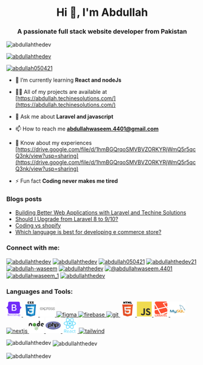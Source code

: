 <h1 align="center">Hi 👋, I'm Abdullah</h1>
<h3 align="center">A passionate full stack website developer from Pakistan</h3>

<p align="left"> <img src="https://komarev.com/ghpvc/?username=abdullahthedev&label=Profile%20views&color=0e75b6&style=flat" alt="abdullahthedev" /> </p>

<p align="left"> <a href="https://github.com/ryo-ma/github-profile-trophy"><img src="https://github-profile-trophy.vercel.app/?username=abdullahthedev" alt="abdullahthedev" /></a> </p>

<p align="left"> <a href="https://twitter.com/abdullah050421" target="blank"><img src="https://img.shields.io/twitter/follow/abdullah050421?logo=twitter&style=for-the-badge" alt="abdullah050421" /></a> </p>

- 🌱 I’m currently learning **React and nodeJs**

- 👨‍💻 All of my projects are available at [https://abdullah.techinesolutions.com/](https://abdullah.techinesolutions.com/)

- 💬 Ask me about **Laravel and javascript**

- 📫 How to reach me **abdullahwaseem.4401@gmail.com**

- 📄 Know about my experiences [https://drive.google.com/file/d/1hmBGQrqoSMVBVZORKYRjWmQ5r5qcQ3nk/view?usp=sharing](https://drive.google.com/file/d/1hmBGQrqoSMVBVZORKYRjWmQ5r5qcQ3nk/view?usp=sharing)

- ⚡ Fun fact **Coding never makes me tired**

### Blogs posts
<!-- BLOG-POST-LIST:START -->
- [Building Better Web Applications with Laravel and Techine Solutions](https://dev.to/abdullahthedev/building-better-web-applications-with-laravel-and-techine-solutions-59m6)
- [Should I Upgrade from Laravel 8 to 9/10?](https://dev.to/abdullahthedev/should-i-upgrade-from-laravel-8-to-910-15hh)
- [Coding vs shopify](https://dev.to/abdullahthedev/coding-vs-shopify-3l99)
- [Which language is best for developing e commerce store?](https://dev.to/abdullahthedev/which-language-is-best-for-developing-e-commerce-store-1bd5)
<!-- BLOG-POST-LIST:END -->

<h3 align="left">Connect with me:</h3>
<p align="left">
<a href="https://codepen.io/abdullahthedev" target="blank"><img align="center" src="https://raw.githubusercontent.com/rahuldkjain/github-profile-readme-generator/master/src/images/icons/Social/codepen.svg" alt="abdullahthedev" height="30" width="40" /></a>
<a href="https://dev.to/abdullahthedev" target="blank"><img align="center" src="https://raw.githubusercontent.com/rahuldkjain/github-profile-readme-generator/master/src/images/icons/Social/devto.svg" alt="abdullahthedev" height="30" width="40" /></a>
<a href="https://twitter.com/abdullah050421" target="blank"><img align="center" src="https://raw.githubusercontent.com/rahuldkjain/github-profile-readme-generator/master/src/images/icons/Social/twitter.svg" alt="abdullah050421" height="30" width="40" /></a>
<a href="https://linkedin.com/in/abdullahthedev21" target="blank"><img align="center" src="https://raw.githubusercontent.com/rahuldkjain/github-profile-readme-generator/master/src/images/icons/Social/linked-in-alt.svg" alt="abdullahthedev21" height="30" width="40" /></a>
<a href="https://stackoverflow.com/users/abdullah-waseem" target="blank"><img align="center" src="https://raw.githubusercontent.com/rahuldkjain/github-profile-readme-generator/master/src/images/icons/Social/stack-overflow.svg" alt="abdullah-waseem" height="30" width="40" /></a>
<a href="https://instagram.com/abdullahthedev" target="blank"><img align="center" src="https://raw.githubusercontent.com/rahuldkjain/github-profile-readme-generator/master/src/images/icons/Social/instagram.svg" alt="abdullahthedev" height="30" width="40" /></a>
<a href="https://medium.com/@abdullahwaseem.4401" target="blank"><img align="center" src="https://raw.githubusercontent.com/rahuldkjain/github-profile-readme-generator/master/src/images/icons/Social/medium.svg" alt="@abdullahwaseem.4401" height="30" width="40" /></a>
<a href="https://www.hackerrank.com/abdullahwaseem_1" target="blank"><img align="center" src="https://raw.githubusercontent.com/rahuldkjain/github-profile-readme-generator/master/src/images/icons/Social/hackerrank.svg" alt="abdullahwaseem_1" height="30" width="40" /></a>
<a href="https://www.leetcode.com/abdullahthedev" target="blank"><img align="center" src="https://raw.githubusercontent.com/rahuldkjain/github-profile-readme-generator/master/src/images/icons/Social/leet-code.svg" alt="abdullahthedev" height="30" width="40" /></a>
</p>

<h3 align="left">Languages and Tools:</h3>
<p align="left"> <a href="https://getbootstrap.com" target="_blank" rel="noreferrer"> <img src="https://raw.githubusercontent.com/devicons/devicon/master/icons/bootstrap/bootstrap-plain-wordmark.svg" alt="bootstrap" width="40" height="40"/> </a> <a href="https://www.w3schools.com/css/" target="_blank" rel="noreferrer"> <img src="https://raw.githubusercontent.com/devicons/devicon/master/icons/css3/css3-original-wordmark.svg" alt="css3" width="40" height="40"/> </a> <a href="https://expressjs.com" target="_blank" rel="noreferrer"> <img src="https://raw.githubusercontent.com/devicons/devicon/master/icons/express/express-original-wordmark.svg" alt="express" width="40" height="40"/> </a> <a href="https://www.figma.com/" target="_blank" rel="noreferrer"> <img src="https://www.vectorlogo.zone/logos/figma/figma-icon.svg" alt="figma" width="40" height="40"/> </a> <a href="https://firebase.google.com/" target="_blank" rel="noreferrer"> <img src="https://www.vectorlogo.zone/logos/firebase/firebase-icon.svg" alt="firebase" width="40" height="40"/> </a> <a href="https://git-scm.com/" target="_blank" rel="noreferrer"> <img src="https://www.vectorlogo.zone/logos/git-scm/git-scm-icon.svg" alt="git" width="40" height="40"/> </a> <a href="https://www.w3.org/html/" target="_blank" rel="noreferrer"> <img src="https://raw.githubusercontent.com/devicons/devicon/master/icons/html5/html5-original-wordmark.svg" alt="html5" width="40" height="40"/> </a> <a href="https://developer.mozilla.org/en-US/docs/Web/JavaScript" target="_blank" rel="noreferrer"> <img src="https://raw.githubusercontent.com/devicons/devicon/master/icons/javascript/javascript-original.svg" alt="javascript" width="40" height="40"/> </a> <a href="https://laravel.com/" target="_blank" rel="noreferrer"> <img src="https://raw.githubusercontent.com/devicons/devicon/master/icons/laravel/laravel-plain-wordmark.svg" alt="laravel" width="40" height="40"/> </a> <a href="https://www.mysql.com/" target="_blank" rel="noreferrer"> <img src="https://raw.githubusercontent.com/devicons/devicon/master/icons/mysql/mysql-original-wordmark.svg" alt="mysql" width="40" height="40"/> </a> <a href="https://nextjs.org/" target="_blank" rel="noreferrer"> <img src="https://cdn.worldvectorlogo.com/logos/nextjs-2.svg" alt="nextjs" width="40" height="40"/> </a> <a href="https://nodejs.org" target="_blank" rel="noreferrer"> <img src="https://raw.githubusercontent.com/devicons/devicon/master/icons/nodejs/nodejs-original-wordmark.svg" alt="nodejs" width="40" height="40"/> </a> <a href="https://www.php.net" target="_blank" rel="noreferrer"> <img src="https://raw.githubusercontent.com/devicons/devicon/master/icons/php/php-original.svg" alt="php" width="40" height="40"/> </a> <a href="https://reactjs.org/" target="_blank" rel="noreferrer"> <img src="https://raw.githubusercontent.com/devicons/devicon/master/icons/react/react-original-wordmark.svg" alt="react" width="40" height="40"/> </a> <a href="https://tailwindcss.com/" target="_blank" rel="noreferrer"> <img src="https://www.vectorlogo.zone/logos/tailwindcss/tailwindcss-icon.svg" alt="tailwind" width="40" height="40"/> </a> </p>

<p><img align="left" src="https://github-readme-stats.vercel.app/api/top-langs?username=abdullahthedev&show_icons=true&locale=en&layout=compact" alt="abdullahthedev" /></p>

<p>&nbsp;<img align="center" src="https://github-readme-stats.vercel.app/api?username=abdullahthedev&show_icons=true&locale=en" alt="abdullahthedev" /></p>

<p><img align="center" src="https://github-readme-streak-stats.herokuapp.com/?user=abdullahthedev&" alt="abdullahthedev" /></p>
